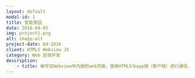 ```yaml
---
layout: default
modal-id: 1
title: 智能家园
date: 2016-04-05
img: project1.png
alt: image-alt
project-date: 04-2016
client: HTML5 Webview JS 
category: Web 前端开发
description: 
    - title: 编写在Webview中内嵌的web页面，使用HTML5与app端（客户端）进行通信，通过使用Jsbrid与url的方式对app端进行发送消息和获取消息，并且与服务端进行数据交互，从而实现在Webview中现实对智能设备的控制。（eg：控制灯开关，定时开关灯，联动任务等）Android使用webview的Jsbridge与Js之间进行交互通信，IOS通过url和全局方法的形式(消息发送)进行数据交互。
---
```


